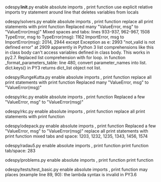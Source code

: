 odespy/__init__.py
    enable absolute imports , print function
    use explicit relative imports
    try statement around line that deletes variables from locals

odespy/solvers.py
    enable absolute imports , print function
    replace all print statements with print function
    Replaced many "ValueError, msg" to "ValueError(msg)"
    Mixed spaces and tabs: lines 933-937, 962-967, 1508
    TypeError, msg to TypeError(msg): 1162
    ImportError, msg to ImportError(msg): 2014, 2944
    except Exception as e: 2993
    "not_valid is not defined error" at 2909
        apparently in Python 3 list comprehensions like this in class 
        body can't access variables defined in class body. This works in py2.7.
        Replaced list comprehension with for loop.
    in function _format_parameters_table: line 480, convert parameter_names 
        into list. dict.keys() in PY3 returns dict_list object not list.

odespy/RungeKutta.py
    enable absolute imports , print function
    replace all print statements with print function
    Replaced many "ValueError, msg" to "ValueError(msg)"

odespy/rkc.py
    enable absolute imports , print function
    Replaced a few "ValueError, msg" to "ValueError(msg)"

odespy/rkc.py
    enable absolute imports , print function
    replace all print statements with print function

odespy/odepack.py
    enable absolute imports , print function
    Replaced a few "ValueError, msg" to "ValueError(msg)"
    replace all print statements with print function
    mixed tabs and space: 1203, 1232, 1235, 1343, 1456, 1574

odespy/radau5.py
    enable absolute imports , print function
    print function
    tab/space: 283

odespy/problems.py
    enable absolute imports , print function
    print function

odespy/tests/test_basic.py
    enable absolute imports , print function
    may places (example line 89, 90): the lambda syntax is invalid in PY3.6